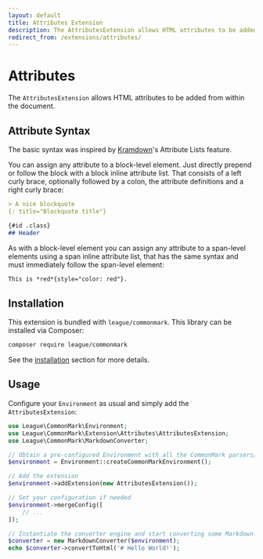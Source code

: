 ```yaml
---
layout: default
title: Attributes Extension
description: The AttributesExtension allows HTML attributes to be added from within the document.
redirect_from: /extensions/attributes/
---
```


# Attributes

The `AttributesExtension` allows HTML attributes to be added from within the document.

## Attribute Syntax

The basic syntax was inspired by [Kramdown](http://kramdown.gettalong.org/syntax.html#attribute-list-definitions)'s Attribute Lists feature.

You can assign any attribute to a block-level element. Just directly prepend or follow the block with a block inline attribute list.
That consists of a left curly brace, optionally followed by a colon, the attribute definitions and a right curly brace:

```markdown
> A nice blockquote
{: title="Blockquote title"}

{#id .class}
## Header
```

As with a block-level element you can assign any attribute to a span-level elements using a span inline attribute list,
that has the same syntax and must immediately follow the span-level element:

```markdown
This is *red*{style="color: red"}.
```

## Installation

This extension is bundled with `league/commonmark`. This library can be installed via Composer:

```bash
composer require league/commonmark
```

See the [installation](/1.6/installation/) section for more details.

## Usage

Configure your `Environment` as usual and simply add the `AttributesExtension`:

```php
use League\CommonMark\Environment;
use League\CommonMark\Extension\Attributes\AttributesExtension;
use League\CommonMark\MarkdownConverter;

// Obtain a pre-configured Environment with all the CommonMark parsers/renderers ready-to-go
$environment = Environment::createCommonMarkEnvironment();

// Add the extension
$environment->addExtension(new AttributesExtension());

// Set your configuration if needed
$environment->mergeConfig([
    // ...
]);

// Instantiate the converter engine and start converting some Markdown!
$converter = new MarkdownConverter($environment);
echo $converter->convertToHtml('# Hello World!');
```
